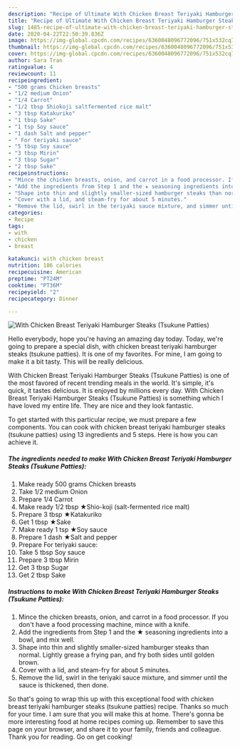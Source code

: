```yaml
---
description: "Recipe of Ultimate With Chicken Breast Teriyaki Hamburger Steaks (Tsukune Patties)"
title: "Recipe of Ultimate With Chicken Breast Teriyaki Hamburger Steaks (Tsukune Patties)"
slug: 1485-recipe-of-ultimate-with-chicken-breast-teriyaki-hamburger-steaks-tsukune-patties
date: 2020-04-22T22:50:39.836Z
image: https://img-global.cpcdn.com/recipes/6360048096772096/751x532cq70/with-chicken-breast-teriyaki-hamburger-steaks-tsukune-patties-recipe-main-photo.jpg
thumbnail: https://img-global.cpcdn.com/recipes/6360048096772096/751x532cq70/with-chicken-breast-teriyaki-hamburger-steaks-tsukune-patties-recipe-main-photo.jpg
cover: https://img-global.cpcdn.com/recipes/6360048096772096/751x532cq70/with-chicken-breast-teriyaki-hamburger-steaks-tsukune-patties-recipe-main-photo.jpg
author: Sara Tran
ratingvalue: 4
reviewcount: 11
recipeingredient:
- "500 grams Chicken breasts"
- "1/2 medium Onion"
- "1/4 Carrot"
- "1/2 tbsp Shiokoji saltfermented rice malt"
- "3 tbsp Katakuriko"
- "1 tbsp Sake"
- "1 tsp Soy sauce"
- "1 dash Salt and pepper"
- " For teriyaki sauce"
- "5 tbsp Soy sauce"
- "3 tbsp Mirin"
- "3 tbsp Sugar"
- "2 tbsp Sake"
recipeinstructions:
- "Mince the chicken breasts, onion, and carrot in a food processor. If you don&#39;t have a food processing machine, mince with a knife."
- "Add the ingredients from Step 1 and the ★ seasoning ingredients into a bowl, and mix well."
- "Shape into thin and slightly smaller-sized hamburger steaks than normal. Lightly grease a frying pan, and fry both sides until golden brown."
- "Cover with a lid, and steam-fry for about 5 minutes."
- "Remove the lid, swirl in the teriyaki sauce mixture, and simmer until the sauce is thickened, then done."
categories:
- Recipe
tags:
- with
- chicken
- breast

katakunci: with chicken breast 
nutrition: 186 calories
recipecuisine: American
preptime: "PT24M"
cooktime: "PT36M"
recipeyield: "2"
recipecategory: Dinner

---
```



![With Chicken Breast Teriyaki Hamburger Steaks (Tsukune Patties)](https://img-global.cpcdn.com/recipes/6360048096772096/751x532cq70/with-chicken-breast-teriyaki-hamburger-steaks-tsukune-patties-recipe-main-photo.jpg)

Hello everybody, hope you're having an amazing day today. Today, we're going to prepare a special dish, with chicken breast teriyaki hamburger steaks (tsukune patties). It is one of my favorites. For mine, I am going to make it a bit tasty. This will be really delicious.

With Chicken Breast Teriyaki Hamburger Steaks (Tsukune Patties) is one of the most favored of recent trending meals in the world. It's simple, it's quick, it tastes delicious. It is enjoyed by millions every day. With Chicken Breast Teriyaki Hamburger Steaks (Tsukune Patties) is something which I have loved my entire life. They are nice and they look fantastic.




To get started with this particular recipe, we must prepare a few components. You can cook with chicken breast teriyaki hamburger steaks (tsukune patties) using 13 ingredients and 5 steps. Here is how you can achieve it.

<!--inarticleads1-->

##### The ingredients needed to make With Chicken Breast Teriyaki Hamburger Steaks (Tsukune Patties):

1. Make ready 500 grams Chicken breasts
1. Take 1/2 medium Onion
1. Prepare 1/4 Carrot
1. Make ready 1/2 tbsp ★Shio-koji (salt-fermented rice malt)
1. Prepare 3 tbsp ★Katakuriko
1. Get 1 tbsp ★Sake
1. Make ready 1 tsp ★Soy sauce
1. Prepare 1 dash ★Salt and pepper
1. Prepare  For teriyaki sauce:
1. Take 5 tbsp Soy sauce
1. Prepare 3 tbsp Mirin
1. Get 3 tbsp Sugar
1. Get 2 tbsp Sake




<!--inarticleads2-->

##### Instructions to make With Chicken Breast Teriyaki Hamburger Steaks (Tsukune Patties):

1. Mince the chicken breasts, onion, and carrot in a food processor. If you don&#39;t have a food processing machine, mince with a knife.
1. Add the ingredients from Step 1 and the ★ seasoning ingredients into a bowl, and mix well.
1. Shape into thin and slightly smaller-sized hamburger steaks than normal. Lightly grease a frying pan, and fry both sides until golden brown.
1. Cover with a lid, and steam-fry for about 5 minutes.
1. Remove the lid, swirl in the teriyaki sauce mixture, and simmer until the sauce is thickened, then done.




So that's going to wrap this up with this exceptional food with chicken breast teriyaki hamburger steaks (tsukune patties) recipe. Thanks so much for your time. I am sure that you will make this at home. There's gonna be more interesting food at home recipes coming up. Remember to save this page on your browser, and share it to your family, friends and colleague. Thank you for reading. Go on get cooking!
